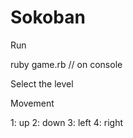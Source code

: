 Sokoban
=======

Run

ruby game.rb // on console

Select the level

Movement

1: up
2: down
3: left
4: right
